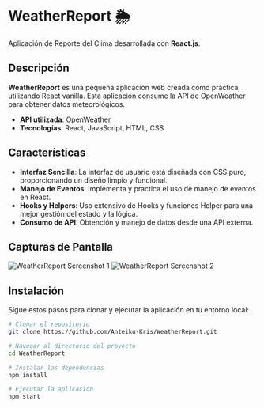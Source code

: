 # WeatherReport 🌦️

Aplicación de Reporte del Clima desarrollada con **React.js**.

## Descripción
**WeatherReport** es una pequeña aplicación web creada como práctica, utilizando React vanilla. Esta aplicación consume la API de OpenWeather para obtener datos meteorológicos.

- **API utilizada**: [OpenWeather](https://openweathermap.org)
- **Tecnologías**: React, JavaScript, HTML, CSS

## Características
- **Interfaz Sencilla**: La interfaz de usuario está diseñada con CSS puro, proporcionando un diseño limpio y funcional.
- **Manejo de Eventos**: Implementa y practica el uso de manejo de eventos en React.
- **Hooks y Helpers**: Uso extensivo de Hooks y funciones Helper para una mejor gestión del estado y la lógica.
- **Consumo de API**: Obtención y manejo de datos desde una API externa.

## Capturas de Pantalla
![WeatherReport Screenshot 1](https://github.com/user-attachments/assets/3c7aee57-b1bb-4953-9142-8270172fa6da)
![WeatherReport Screenshot 2](https://github.com/user-attachments/assets/63caba34-3a17-4616-a867-1598cc794d71)

## Instalación
Sigue estos pasos para clonar y ejecutar la aplicación en tu entorno local:
```bash
# Clonar el repositorio
git clone https://github.com/Anteiku-Kris/WeatherReport.git

# Navegar al directorio del proyecto
cd WeatherReport

# Instalar las dependencias
npm install

# Ejecutar la aplicación
npm start

